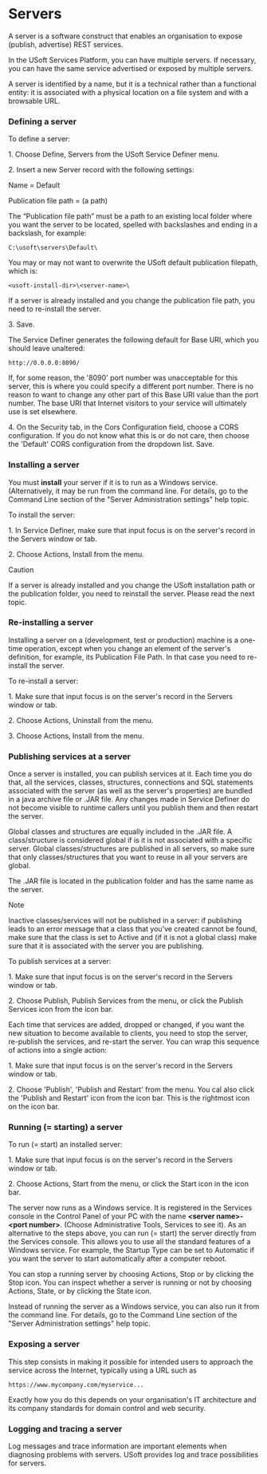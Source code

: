 # Servers

A server is a software construct that enables an organisation to expose (publish, advertise) REST services.

In the USoft Services Platform, you can have multiple servers. If necessary, you can have the same service advertised or exposed by multiple servers.

A server is identified by a name, but it is a technical rather than a functional entity: it is associated with a physical location on a file system and with a browsable URL.

### Defining a server

To define a server:

1. Choose Define, Servers from the USoft Service Definer menu.

2. Insert a new Server record with the following settings:

Name = Default

Publication file path = (a path)

The “Publication file path” must be a path to an existing local folder where you want the server to be located, spelled with backslashes and ending in a backslash, for example:

```
C:\usoft\servers\Default\
```

You may or may not want to overwrite the USoft default publication filepath, which is:

```
<usoft-install-dir>\<server-name>\
```

If a server is already installed and you change the publication file path, you need to re-install the server.  

3. Save.

The Service Definer generates the following default for Base URI, which you should leave unaltered:

```
http://0.0.0.0:8090/
```

If, for some reason, the '8090' port number was unacceptable for this server, this is where you could specify a different port number. There is no reason to want to change any other part of this Base URI value than the port number. The base URI that Internet visitors to your service will ultimately use is set elsewhere.

4. On the Security tab, in the Cors Configuration field, choose a CORS configuration. If you do not know what this is or do not care, then choose the 'Default' CORS configuration from the dropdown list. Save.

### Installing a server

You must **install** your server if it is to run as a Windows service. (Alternatively, it may be run from the command line. For details, go to the Command Line section of the "Server Administration settings" help topic.

To install the server:

1. In Service Definer, make sure that input focus is on the server's record in the Servers window or tab.

2. Choose Actions, Install from the menu.

> [!CAUTION]
> If a server is already installed and you change the USoft installation path or the publication folder, you need to reinstall the server. Please read the next topic.

### Re-installing a server

Installing a server on a (development, test or production) machine is a one-time operation, except when you change an element of the server's definition, for example, its Publication File Path. In that case you need to re-install the server.

To re-install a server:

1. Make sure that input focus is on the server's record in the Servers window or tab.

2. Choose Actions, Uninstall from the menu.

3. Choose Actions, Install from the menu.

### Publishing services at a server

Once a server is installed, you can publish services at it. Each time you do that, all the services, classes, structures, connections and SQL statements associated with the server (as well as the server's properties) are bundled in a java archive file or .JAR file. Any changes made in Service Definer do not become visible to runtime callers until you publish them and then restart the server.

Global classes and structures are equally included in the .JAR file. A class/structure is considered global if is it is not associated with a specific server. Global classes/structures are published in all servers, so make sure that only classes/structures that you want to reuse in all your servers are global.

The .JAR file is located in the publication folder and has the same name as the server.

> [!NOTE]
> Inactive classes/services will not be published in a server: if publishing leads to an error message that a class that you’ve created cannot be found, make sure that the class is set to Active and (if it is not a global class) make sure that it is associated with the server you are publishing.

To publish services at a server:

1. Make sure that input focus is on the server's record in the Servers window or tab.

2. Choose Publish, Publish Services from the menu, or click the Publish Services icon from the icon bar.

Each time that services are added, dropped or changed, if you want the new situation to become available to clients, you need to stop the server, re-publish the services, and re-start the server. You can wrap this sequence of actions into a single action:

1. Make sure that input focus is on the server's record in the Servers window or tab.

2. Choose 'Publish', 'Publish and Restart' from the menu. You cal also click the 'Publish and Restart' icon from the icon bar. This is the rightmost icon on the icon bar.

### Running (= starting) a server

To run (= start) an installed server:

1. Make sure that input focus is on the server's record in the Servers window or tab.

2. Choose Actions, Start from the menu, or click the Start icon in the icon bar.

The server now runs as a Windows service. It is registered in the Services console in the Control Panel of your PC with the name **\<server name>-\<port number>**. (Choose Administrative Tools, Services to see it). As an alternative to the steps above, you can run (= start) the server directly from the Services console. This allows you to use all the standard features of a Windows service. For example, the Startup Type can be set to Automatic if you want the server to start automatically after a computer reboot.

You can stop a running server by choosing Actions, Stop or by clicking the Stop icon. You can inspect whether a server is running or not by choosing Actions, State, or by clicking the State icon.

Instead of running the server as a Windows service, you can also run it from the command line. For details, go to the Command Line section of the "Server Administration settings" help topic.

### Exposing a server

This step consists in making it possible for intended users to approach the service across the Internet, typically using a URL such as

```
https://www.mycompany.com/myservice...
```

Exactly how you do this depends on your organisation's IT architecture and its company standards for domain control and web security.

### Logging and tracing a server

Log messages and trace information are important elements when diagnosing problems with servers. USoft provides log and trace possibilities for servers.